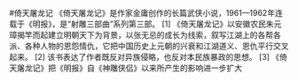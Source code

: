 #倚天屠龙记
《倚天屠龙记》是作家金庸创作的长篇武侠小说，1961—1962年连载于《明报》，是“射雕三部曲”系列第三部。 [1] 
《倚天屠龙记》以安徽农民朱元璋揭竿而起建立明朝天下为背景，以张无忌的成长为线索，叙写江湖上的各帮各派、各种人物的恩怨情仇，它把中国历史上元朝的兴衰和江湖道义、恩仇平行交叉起来。 [2]  该书表达了作者既反对异族侵略，也反对本民族暴政的思想。 [3] 
《倚天屠龙记》把《明报》自《神雕侠侣》以来所产生的影响进一步扩大